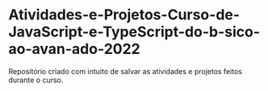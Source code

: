 # Atividades-e-Projetos-Curso-de-JavaScript-e-TypeScript-do-b-sico-ao-avan-ado-2022
Repositório criado com intuito de salvar as atividades e projetos feitos durante o curso.

